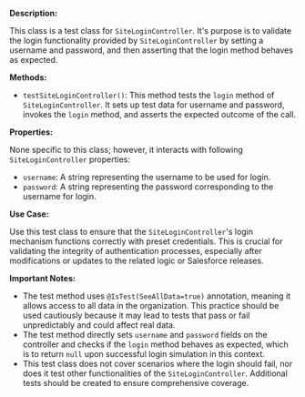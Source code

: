**Description:**

This class is a test class for `SiteLoginController`. It's purpose is to validate the login functionality provided by `SiteLoginController` by setting a username and password, and then asserting that the login method behaves as expected.

**Methods:**

- `testSiteLoginController()`: This method tests the `login` method of `SiteLoginController`. It sets up test data for username and password, invokes the `login` method, and asserts the expected outcome of the call.

**Properties:**

None specific to this class; however, it interacts with following `SiteLoginController` properties:

- `username`: A string representing the username to be used for login.
- `password`: A string representing the password corresponding to the username for login.

**Use Case:**

Use this test class to ensure that the `SiteLoginController`'s login mechanism functions correctly with preset credentials. This is crucial for validating the integrity of authentication processes, especially after modifications or updates to the related logic or Salesforce releases.

**Important Notes:**

- The test method uses `@IsTest(SeeAllData=true)` annotation, meaning it allows access to all data in the organization. This practice should be used cautiously because it may lead to tests that pass or fail unpredictably and could affect real data.
- The test method directly sets `username` and `password` fields on the controller and checks if the `login` method behaves as expected, which is to return `null` upon successful login simulation in this context.
- This test class does not cover scenarios where the login should fail, nor does it test other functionalities of the `SiteLoginController`. Additional tests should be created to ensure comprehensive coverage.